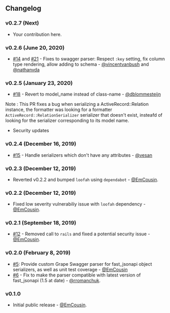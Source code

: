 ## Changelog

### v0.2.7 (Next)

* Your contribution here.

### v0.2.6 (June 20, 2020)

* [#14](https://github.com/EmCousin/grape_fast_jsonapi/pull/14) and [#21](https://github.com/EmCousin/grape_fast_jsonapi/pull/21) - Fixes to swagger parser: Respect `:key` setting, fix column type rendering, allow adding to schema - [@vincentvanbush](https://github.com/vincentvanbush) and [@nathanvda](https://github.com/nathanvda)

### v0.2.5 (January 23, 2020)

* [#18](https://github.com/EmCousin/grape_fast_jsonapi/pull/18) - Revert to model_name instead of class-name - [@dblommesteijn](https://github.com/dblommesteijn)

Note : This PR fixes a bug when serializing a ActiveRecord::Relation instance, the formatter was looking for a formatter `ActiveRecord::RelationSerializer` serializer that doesn't exist, insteafd of looking for the serializer corresponding to its model name.

* Security updates

### v0.2.4 (December 16, 2019)

* [#15](https://github.com/EmCousin/grape_fast_jsonapi/pull/15) - Handle serializers which don't have any attributes - [@vesan](https://github.com/vesan)

### v0.2.3 (December 12, 2019)

* Reverted v0.2.2 and bumped `loofah` using `dependabot` - [@EmCousin](https://github.com/EmCousin).

### v0.2.2 (December 12, 2019)

* Fixed low severity vulnerabiliy issue with `loofah` dependency - [@EmCousin](https://github.com/EmCousin).

### v0.2.1 (September 18, 2019)

* [#12](https://github.com/EmCousin/grape_fast_jsonapi/pull/12) - Removed call to `rails` and fixed a potential security issue - [@EmCousin](https://github.com/EmCousin).

### v0.2.0 (February 8, 2019)

* [#5](https://github.com/EmCousin/grape_fast_jsonapi/pull/5): Provide custom Grape Swagger parser for fast_jsonapi object serializers, as well as unit test coverage - [@EmCousin](https://github.com/EmCousin)
* [#6](https://github.com/EmCousin/grape_fast_jsonapi/pull/6) - Fix to make the parser compatible with latest version of fast_jsonapi (1.5 at date) - [@rromanchuk](https://github.com/rromanchuk).

### v0.1.0

* Initial public release - [@EmCousin](https://github.com/EmCousin).
